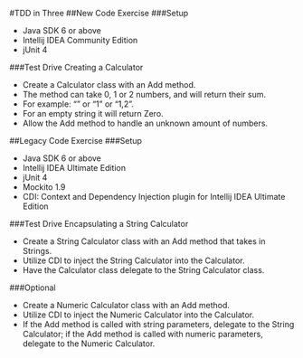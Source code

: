  
#TDD in Three
##New Code Exercise
###Setup
* Java SDK 6 or above
* Intellij IDEA Community Edition
* jUnit 4

###Test Drive Creating a Calculator
* Create a Calculator class with an Add method.
* The method can take 0, 1 or 2 numbers, and will return their sum. 
* For example: “” or “1” or “1,2”.
* For an empty string it will return Zero.
* Allow the Add method to handle an unknown amount of numbers.
 
 
##Legacy Code Exercise
###Setup
* Java SDK 6 or above
* Intellij IDEA Ultimate Edition
* jUnit 4
* Mockito 1.9
* CDI: Context and Dependency Injection plugin for Intellij IDEA Ultimate Edition

###Test Drive Encapsulating a String Calculator 
* Create a String Calculator class with an Add method that takes in Strings.
* Utilize CDI to inject the String Calculator into the Calculator.
* Have the Calculator class delegate to the String Calculator class.

###Optional
* Create a Numeric Calculator class with an Add method.
* Utilize CDI to inject the Numeric Calculator into the Calculator.
* If the Add method is called with string parameters, delegate to the String Calculator; if the Add method is called with numeric parameters, delegate to the Numeric Calculator.
